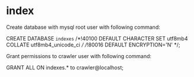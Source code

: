 # index

Create database with mysql root user with following command:

CREATE DATABASE `indexes` /*!40100 DEFAULT CHARACTER SET utf8mb4 COLLATE utf8mb4_unicode_ci */ /*!80016 DEFAULT ENCRYPTION='N' */;

Grant permissions to crawler user with following command:

GRANT ALL ON indexes.* to crawler@localhost;

